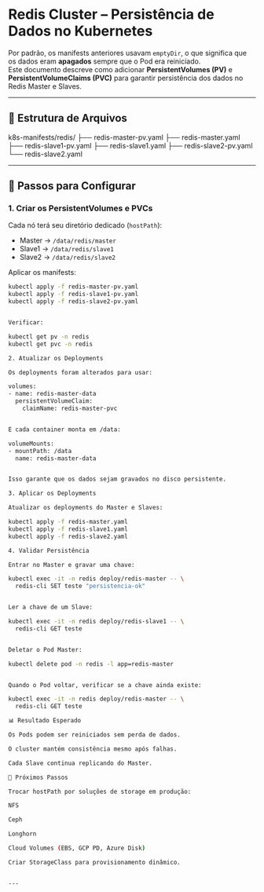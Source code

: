 # Redis Cluster – Persistência de Dados no Kubernetes

Por padrão, os manifests anteriores usavam `emptyDir`, o que significa que os dados eram **apagados** sempre que o Pod era reiniciado.  
Este documento descreve como adicionar **PersistentVolumes (PV)** e **PersistentVolumeClaims (PVC)** para garantir persistência dos dados no Redis Master e Slaves.

---

## 📂 Estrutura de Arquivos



k8s-manifests/redis/
├── redis-master-pv.yaml
├── redis-master.yaml
├── redis-slave1-pv.yaml
├── redis-slave1.yaml
├── redis-slave2-pv.yaml
└── redis-slave2.yaml


---

## 🚀 Passos para Configurar

### 1. Criar os PersistentVolumes e PVCs

Cada nó terá seu diretório dedicado (`hostPath`):
- Master → `/data/redis/master`
- Slave1 → `/data/redis/slave1`
- Slave2 → `/data/redis/slave2`

Aplicar os manifests:

```bash
kubectl apply -f redis-master-pv.yaml
kubectl apply -f redis-slave1-pv.yaml
kubectl apply -f redis-slave2-pv.yaml


Verificar:

kubectl get pv -n redis
kubectl get pvc -n redis

2. Atualizar os Deployments

Os deployments foram alterados para usar:

volumes:
- name: redis-master-data
  persistentVolumeClaim:
    claimName: redis-master-pvc


E cada container monta em /data:

volumeMounts:
- mountPath: /data
  name: redis-master-data


Isso garante que os dados sejam gravados no disco persistente.

3. Aplicar os Deployments

Atualizar os deployments do Master e Slaves:

kubectl apply -f redis-master.yaml
kubectl apply -f redis-slave1.yaml
kubectl apply -f redis-slave2.yaml

4. Validar Persistência

Entrar no Master e gravar uma chave:

kubectl exec -it -n redis deploy/redis-master -- \
  redis-cli SET teste "persistencia-ok"


Ler a chave de um Slave:

kubectl exec -it -n redis deploy/redis-slave1 -- \
  redis-cli GET teste


Deletar o Pod Master:

kubectl delete pod -n redis -l app=redis-master


Quando o Pod voltar, verificar se a chave ainda existe:

kubectl exec -it -n redis deploy/redis-master -- \
  redis-cli GET teste

📊 Resultado Esperado

Os Pods podem ser reiniciados sem perda de dados.

O cluster mantém consistência mesmo após falhas.

Cada Slave continua replicando do Master.

🔮 Próximos Passos

Trocar hostPath por soluções de storage em produção:

NFS

Ceph

Longhorn

Cloud Volumes (EBS, GCP PD, Azure Disk)

Criar StorageClass para provisionamento dinâmico.


---
